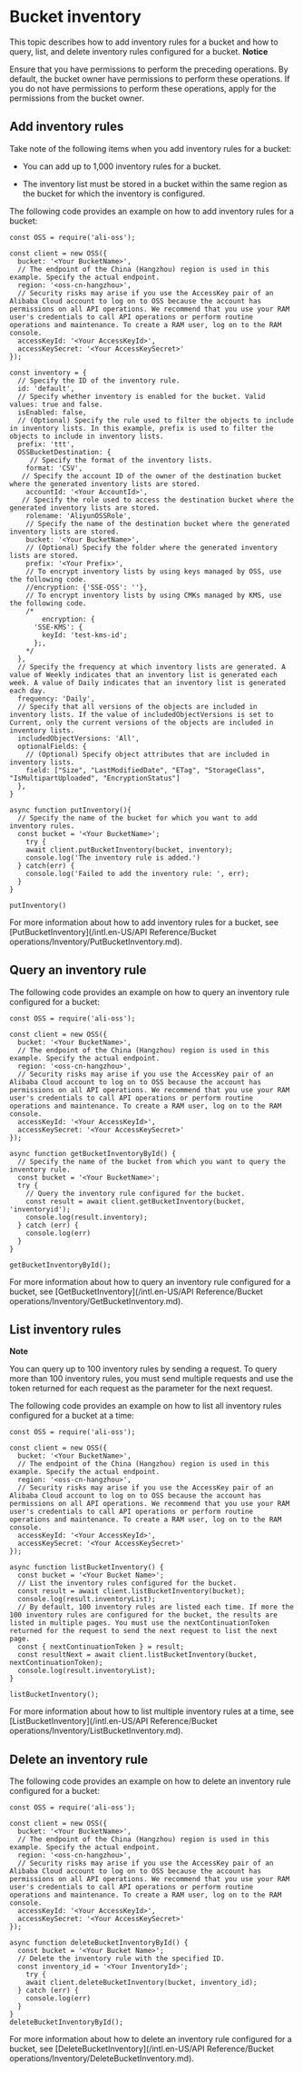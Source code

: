 Bucket inventory 
=====================================

This topic describes how to add inventory rules for a bucket and how to query, list, and delete inventory rules configured for a bucket.
**Notice**

Ensure that you have permissions to perform the preceding operations. By default, the bucket owner have permissions to perform these operations. If you do not have permissions to perform these operations, apply for the permissions from the bucket owner.

Add inventory rules 
----------------------------------------

Take note of the following items when you add inventory rules for a bucket:

* You can add up to 1,000 inventory rules for a bucket.

  

* The inventory list must be stored in a bucket within the same region as the bucket for which the inventory is configured.

  




The following code provides an example on how to add inventory rules for a bucket:

    const OSS = require('ali-oss');
    
    const client = new OSS({
      bucket: '<Your BucketName>',
      // The endpoint of the China (Hangzhou) region is used in this example. Specify the actual endpoint.
      region: '<oss-cn-hangzhou>',
      // Security risks may arise if you use the AccessKey pair of an Alibaba Cloud account to log on to OSS because the account has permissions on all API operations. We recommend that you use your RAM user's credentials to call API operations or perform routine operations and maintenance. To create a RAM user, log on to the RAM console.
      accessKeyId: '<Your AccessKeyId>',
      accessKeySecret: '<Your AccessKeySecret>'
    });
    
    const inventory = {
      // Specify the ID of the inventory rule.
      id: 'default', 
      // Specify whether inventory is enabled for the bucket. Valid values: true and false.
      isEnabled: false, 
      // (Optional) Specify the rule used to filter the objects to include in inventory lists. In this example, prefix is used to filter the objects to include in inventory lists.
      prefix: 'ttt',
      OSSBucketDestination: {
         // Specify the format of the inventory lists.
        format: 'CSV',
       // Specify the account ID of the owner of the destination bucket where the generated inventory lists are stored.
        accountId: '<Your AccountId>', 
       // Specify the role used to access the destination bucket where the generated inventory lists are stored.
        rolename: 'AliyunOSSRole',
        // Specify the name of the destination bucket where the generated inventory lists are stored.
        bucket: '<Your BucketName>',
        // (Optional) Specify the folder where the generated inventory lists are stored.
        prefix: '<Your Prefix>',
        // To encrypt inventory lists by using keys managed by OSS, use the following code.
        //encryption: {'SSE-OSS': ''},
        // To encrypt inventory lists by using CMKs managed by KMS, use the following code.
       	/*
        	encryption: {
          'SSE-KMS': {
            keyId: 'test-kms-id';
          };, 
        */
      },
      // Specify the frequency at which inventory lists are generated. A value of Weekly indicates that an inventory list is generated each week. A value of Daily indicates that an inventory list is generated each day.
      frequency: 'Daily', 
      // Specify that all versions of the objects are included in inventory lists. If the value of includedObjectVersions is set to Current, only the current versions of the objects are included in inventory lists.
      includedObjectVersions: 'All', 
      optionalFields: {
        // (Optional) Specify object attributes that are included in inventory lists.
        field: ["Size", "LastModifiedDate", "ETag", "StorageClass", "IsMultipartUploaded", "EncryptionStatus"]
      },
    }
    
    async function putInventory(){
      // Specify the name of the bucket for which you want to add inventory rules.
      const bucket = '<Your BucketName>'; 
    	try {
        await client.putBucketInventory(bucket, inventory);
        console.log('The inventory rule is added.')
      } catch(err) {
        console.log('Failed to add the inventory rule: ', err);
      }
    }
    
    putInventory()



For more information about how to add inventory rules for a bucket, see [PutBucketInventory](/intl.en-US/API Reference/Bucket operations/Inventory/PutBucketInventory.md).

Query an inventory rule 
--------------------------------------------

The following code provides an example on how to query an inventory rule configured for a bucket:

    const OSS = require('ali-oss');
    
    const client = new OSS({
      bucket: '<Your BucketName>',
      // The endpoint of the China (Hangzhou) region is used in this example. Specify the actual endpoint.
      region: '<oss-cn-hangzhou>',
      // Security risks may arise if you use the AccessKey pair of an Alibaba Cloud account to log on to OSS because the account has permissions on all API operations. We recommend that you use your RAM user's credentials to call API operations or perform routine operations and maintenance. To create a RAM user, log on to the RAM console.
      accessKeyId: '<Your AccessKeyId>',
      accessKeySecret: '<Your AccessKeySecret>'
    });
    
    async function getBucketInventoryById() {
      // Specify the name of the bucket from which you want to query the inventory rule.
      const bucket = '<Your BucketName>';
      try {
        // Query the inventory rule configured for the bucket.
        const result = await client.getBucketInventory(bucket, 'inventoryid');
       	console.log(result.inventory);
      } catch (err) {
       	console.log(err)
      }
    }
    
    getBucketInventoryById();



For more information about how to query an inventory rule configured for a bucket, see [GetBucketInventory](/intl.en-US/API Reference/Bucket operations/Inventory/GetBucketInventory.md).

List inventory rules 
-----------------------------------------

**Note**

You can query up to 100 inventory rules by sending a request. To query more than 100 inventory rules, you must send multiple requests and use the token returned for each request as the parameter for the next request.

The following code provides an example on how to list all inventory rules configured for a bucket at a time:

    const OSS = require('ali-oss');
    
    const client = new OSS({
      bucket: '<Your BucketName>',
      // The endpoint of the China (Hangzhou) region is used in this example. Specify the actual endpoint.
      region: '<oss-cn-hangzhou>',
      // Security risks may arise if you use the AccessKey pair of an Alibaba Cloud account to log on to OSS because the account has permissions on all API operations. We recommend that you use your RAM user's credentials to call API operations or perform routine operations and maintenance. To create a RAM user, log on to the RAM console.
      accessKeyId: '<Your AccessKeyId>',
      accessKeySecret: '<Your AccessKeySecret>'
    });
    
    async function listBucketInventory() {
      const bucket = '<Your Bucket Name>';
      // List the inventory rules configured for the bucket.
      const result = await client.listBucketInventory(bucket);
      console.log(result.inventoryList);
      // By default, 100 inventory rules are listed each time. If more the 100 inventory rules are configured for the bucket, the results are listed in multiple pages. You must use the nextContinuationToken returned for the request to send the next request to list the next page.
      const { nextContinuationToken } = result;
      const resultNext = await client.listBucketInventory(bucket, nextContinuationToken);
      console.log(result.inventoryList);
    }
    
    listBucketInventory();



For more information about how to list multiple inventory rules at a time, see [ListBucketInventory](/intl.en-US/API Reference/Bucket operations/Inventory/ListBucketInventory.md).

Delete an inventory rule 
---------------------------------------------

The following code provides an example on how to delete an inventory rule configured for a bucket:

    const OSS = require('ali-oss');
    
    const client = new OSS({
      bucket: '<Your BucketName>',
      // The endpoint of the China (Hangzhou) region is used in this example. Specify the actual endpoint.
      region: '<oss-cn-hangzhou>',
      // Security risks may arise if you use the AccessKey pair of an Alibaba Cloud account to log on to OSS because the account has permissions on all API operations. We recommend that you use your RAM user's credentials to call API operations or perform routine operations and maintenance. To create a RAM user, log on to the RAM console.
      accessKeyId: '<Your AccessKeyId>',
      accessKeySecret: '<Your AccessKeySecret>'
    });
    
    async function deleteBucketInventoryById() {
      const bucket = '<Your Bucket Name>';
      // Delete the inventory rule with the specified ID.
      const inventory_id = '<Your InventoryId>'; 
    	try {
        await client.deleteBucketInventory(bucket, inventory_id);
      } catch (err) {
        console.log(err)
      }
    }
    deleteBucketInventoryById();



For more information about how to delete an inventory rule configured for a bucket, see [DeleteBucketInventory](/intl.en-US/API Reference/Bucket operations/Inventory/DeleteBucketInventory.md).
